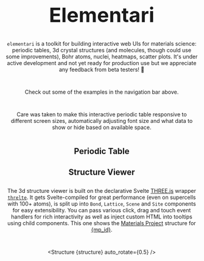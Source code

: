 <script>
  import { Structure } from '$lib'
  import { structures } from '$site'
  import TableDemo from './(demos)/periodic-table/+page.svelte'

  let mp_id = `mp-756175`
  $: structure = structures.find((struct) => struct.id === mp_id)
</script>

# Elementari

`elementari` is a toolkit for building interactive web UIs for materials science: periodic tables, 3d crystal structures (and molecules, though could use some improvements), Bohr atoms, nuclei, heatmaps, scatter plots. It's under active development and not yet ready for production use but we appreciate any feedback from beta testers! 🙏

Check out some of the examples in the navigation bar above.

Care was taken to make this interactive periodic table responsive to different screen sizes, automatically adjusting font size and what data to show or hide based on available space.

## Periodic Table

<TableDemo />

## Structure Viewer

The 3d structure viewer is built on the declarative Svelte [THREE.js](https://threejs.org) wrapper [`threlte`](https://threlte.xyz). It gets Svelte-compiled for great performance (even on supercells with 100+ atoms), is split up into `Bond`, `Lattice`, `Scene` and `Site` components for easy extensibility. You can pass various click, drag and touch event handlers for rich interactivity as well as inject custom HTML into tooltips using child components. This one shows the [Materials Project](https://materialsproject.org) structure for [{mp_id}](https://materialsproject.org/materials/{mp_id}).

<Structure {structure} auto_rotate={0.5} />

<style>
  h1 {
    text-align: center;
    font-size: clamp(20pt, 5.5vw, 42pt);
  }
  h2 {
    text-align: center;
  }
  p {
    max-width: 40em;
    margin: 2em auto 3em;
    text-align: center;
  }
</style>
